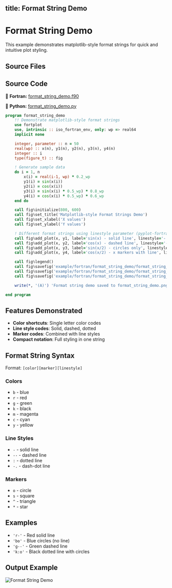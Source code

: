 title: Format String Demo
---

# Format String Demo

This example demonstrates matplotlib-style format strings for quick and intuitive plot styling.

## Source Files

## Source Code

🔷 **Fortran:** [format_string_demo.f90](https://github.com/krystophny/fortplotlib/blob/main/example/fortran/format_string_demo/format_string_demo.f90)

🐍 **Python:** [format_string_demo.py](https://github.com/krystophny/fortplotlib/blob/main/example/python/format_string_demo/format_string_demo.py)

```fortran
program format_string_demo
    !! Demonstrate matplotlib-style format strings
    use fortplot
    use, intrinsic :: iso_fortran_env, only: wp => real64
    implicit none

    integer, parameter :: n = 50
    real(wp) :: x(n), y1(n), y2(n), y3(n), y4(n)
    integer :: i
    type(figure_t) :: fig

    ! Generate sample data
    do i = 1, n
        x(i) = real(i-1, wp) * 0.2_wp
        y1(i) = sin(x(i))
        y2(i) = cos(x(i))
        y3(i) = sin(x(i) * 0.5_wp) * 0.8_wp
        y4(i) = cos(x(i) * 0.5_wp) * 0.6_wp
    end do

    call fig%initialize(800, 600)
    call fig%set_title('Matplotlib-style Format Strings Demo')
    call fig%set_xlabel('X values')
    call fig%set_ylabel('Y values')

    ! Different format strings using linestyle parameter (pyplot-fortran style)
    call fig%add_plot(x, y1, label='sin(x) - solid line', linestyle='-')
    call fig%add_plot(x, y2, label='cos(x) - dashed line', linestyle='--')
    call fig%add_plot(x, y3, label='sin(x/2) - circles only', linestyle='o')
    call fig%add_plot(x, y4, label='cos(x/2) - x markers with line', linestyle='x-')

    call fig%legend()
    call fig%savefig('example/fortran/format_string_demo/format_string_demo.png')
    call fig%savefig('example/fortran/format_string_demo/format_string_demo.pdf')
    call fig%savefig('example/fortran/format_string_demo/format_string_demo.txt')

    write(*, '(A)') 'Format string demo saved to format_string_demo.png/pdf/txt'

end program
```

## Features Demonstrated

- **Color shortcuts**: Single letter color codes
- **Line style codes**: Solid, dashed, dotted
- **Marker codes**: Combined with line styles
- **Compact notation**: Full styling in one string

## Format String Syntax

Format: `[color][marker][linestyle]`

### Colors
- `b` - blue
- `r` - red
- `g` - green
- `k` - black
- `m` - magenta
- `c` - cyan
- `y` - yellow

### Line Styles
- `-` - solid line
- `--` - dashed line
- `:` - dotted line
- `-.` - dash-dot line

### Markers
- `o` - circle
- `s` - square
- `^` - triangle
- `*` - star

## Examples

- `'r-'` - Red solid line
- `'bo'` - Blue circles (no line)
- `'g--'` - Green dashed line
- `'k:o'` - Black dotted line with circles

## Output Example

![Format String Demo](../../media/examples/format_string_demo.png)
